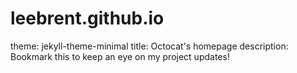 # leebrent.github.io

theme: jekyll-theme-minimal
title: Octocat's homepage
description: Bookmark this to keep an eye on my project updates!
